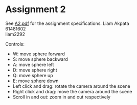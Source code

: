 # Assignment 2

See [A2.pdf](A2.pdf) for the assignment specifications.
Liam Akpata  
61481602  
liam2292  

Controls:
- W: move sphere forward  
- S: move sphere backward  
- A: move sphere left  
- D: move sphere right  
- Q: move sphere up  
- E: move sphere down  
- Left click and drag: rotate the camera around the scene  
- Right click and drag: move the camera around the scene  
- Scroll in and out: zoom in and out respectively  